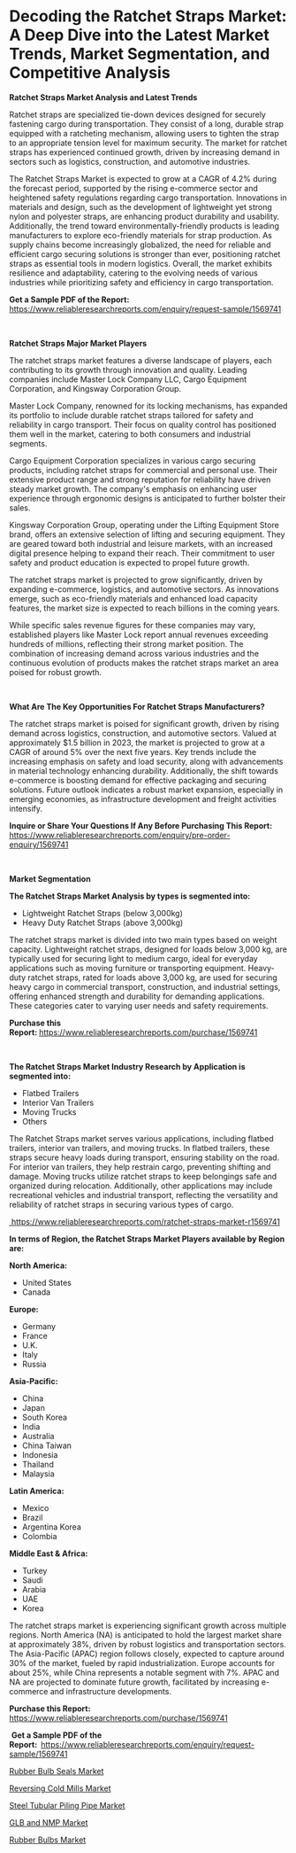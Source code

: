 <p><h1>Decoding the Ratchet Straps Market: A Deep Dive into the Latest Market Trends, Market Segmentation, and Competitive Analysis</h1></p><p><strong>Ratchet Straps Market Analysis and Latest Trends</strong></p>
<p><p>Ratchet straps are specialized tie-down devices designed for securely fastening cargo during transportation. They consist of a long, durable strap equipped with a ratcheting mechanism, allowing users to tighten the strap to an appropriate tension level for maximum security. The market for ratchet straps has experienced continued growth, driven by increasing demand in sectors such as logistics, construction, and automotive industries.</p><p>The Ratchet Straps Market is expected to grow at a CAGR of 4.2% during the forecast period, supported by the rising e-commerce sector and heightened safety regulations regarding cargo transportation. Innovations in materials and design, such as the development of lightweight yet strong nylon and polyester straps, are enhancing product durability and usability. Additionally, the trend toward environmentally-friendly products is leading manufacturers to explore eco-friendly materials for strap production. As supply chains become increasingly globalized, the need for reliable and efficient cargo securing solutions is stronger than ever, positioning ratchet straps as essential tools in modern logistics. Overall, the market exhibits resilience and adaptability, catering to the evolving needs of various industries while prioritizing safety and efficiency in cargo transportation.</p></p>
<p><strong>Get a Sample PDF of the Report:&nbsp;</strong> <a href="https://www.reliableresearchreports.com/enquiry/request-sample/1569741?utm_campaign=32&utm_medium=2&utm_source=Github&utm_content=ia&utm_term=14102024&utm_id=ratchet-straps">https://www.reliableresearchreports.com/enquiry/request-sample/1569741</a></p>
<p>&nbsp;</p>
<p><strong>Ratchet Straps Major Market Players</strong></p>
<p><p>The ratchet straps market features a diverse landscape of players, each contributing to its growth through innovation and quality. Leading companies include Master Lock Company LLC, Cargo Equipment Corporation, and Kingsway Corporation Group. </p><p>Master Lock Company, renowned for its locking mechanisms, has expanded its portfolio to include durable ratchet straps tailored for safety and reliability in cargo transport. Their focus on quality control has positioned them well in the market, catering to both consumers and industrial segments.</p><p>Cargo Equipment Corporation specializes in various cargo securing products, including ratchet straps for commercial and personal use. Their extensive product range and strong reputation for reliability have driven steady market growth. The company's emphasis on enhancing user experience through ergonomic designs is anticipated to further bolster their sales.</p><p>Kingsway Corporation Group, operating under the Lifting Equipment Store brand, offers an extensive selection of lifting and securing equipment. They are geared toward both industrial and leisure markets, with an increased digital presence helping to expand their reach. Their commitment to user safety and product education is expected to propel future growth.</p><p>The ratchet straps market is projected to grow significantly, driven by expanding e-commerce, logistics, and automotive sectors. As innovations emerge, such as eco-friendly materials and enhanced load capacity features, the market size is expected to reach billions in the coming years.</p><p>While specific sales revenue figures for these companies may vary, established players like Master Lock report annual revenues exceeding hundreds of millions, reflecting their strong market position. The combination of increasing demand across various industries and the continuous evolution of products makes the ratchet straps market an area poised for robust growth.</p></p>
<p>&nbsp;</p>
<p><strong>What Are The Key Opportunities For Ratchet Straps Manufacturers?</strong></p>
<p><p>The ratchet straps market is poised for significant growth, driven by rising demand across logistics, construction, and automotive sectors. Valued at approximately $1.5 billion in 2023, the market is projected to grow at a CAGR of around 5% over the next five years. Key trends include the increasing emphasis on safety and load security, along with advancements in material technology enhancing durability. Additionally, the shift towards e-commerce is boosting demand for effective packaging and securing solutions. Future outlook indicates a robust market expansion, especially in emerging economies, as infrastructure development and freight activities intensify.</p></p>
<p><strong>Inquire or Share Your Questions If Any Before Purchasing This Report:</strong> <a href="https://www.reliableresearchreports.com/enquiry/pre-order-enquiry/1569741?utm_campaign=32&utm_medium=2&utm_source=Github&utm_content=ia&utm_term=14102024&utm_id=ratchet-straps">https://www.reliableresearchreports.com/enquiry/pre-order-enquiry/1569741</a></p>
<p>&nbsp;</p>
<p><strong>Market Segmentation</strong></p>
<p><strong>The Ratchet Straps Market Analysis by types is segmented into:</strong></p>
<p><ul><li>Lightweight Ratchet Straps (below 3,000kg)</li><li>Heavy Duty Ratchet Straps (above 3,000kg)</li></ul></p>
<p><p>The ratchet straps market is divided into two main types based on weight capacity. Lightweight ratchet straps, designed for loads below 3,000 kg, are typically used for securing light to medium cargo, ideal for everyday applications such as moving furniture or transporting equipment. Heavy-duty ratchet straps, rated for loads above 3,000 kg, are used for securing heavy cargo in commercial transport, construction, and industrial settings, offering enhanced strength and durability for demanding applications. These categories cater to varying user needs and safety requirements.</p></p>
<p><strong>Purchase this Report:&nbsp;</strong><a href="https://www.reliableresearchreports.com/purchase/1569741?utm_campaign=32&utm_medium=2&utm_source=Github&utm_content=ia&utm_term=14102024&utm_id=ratchet-straps">https://www.reliableresearchreports.com/purchase/1569741</a></p>
<p>&nbsp;</p>
<p><strong>The Ratchet Straps Market Industry Research by Application is segmented into:</strong></p>
<p><ul><li>Flatbed Trailers</li><li>Interior Van Trailers</li><li>Moving Trucks</li><li>Others</li></ul></p>
<p><p>The Ratchet Straps market serves various applications, including flatbed trailers, interior van trailers, and moving trucks. In flatbed trailers, these straps secure heavy loads during transport, ensuring stability on the road. For interior van trailers, they help restrain cargo, preventing shifting and damage. Moving trucks utilize ratchet straps to keep belongings safe and organized during relocation. Additionally, other applications may include recreational vehicles and industrial transport, reflecting the versatility and reliability of ratchet straps in securing various types of cargo.</p></p>
<p><a href="https://www.reliableresearchreports.com/ratchet-straps-market-r1569741?utm_campaign=32&utm_medium=2&utm_source=Github&utm_content=ia&utm_term=14102024&utm_id=ratchet-straps">&nbsp;https://www.reliableresearchreports.com/ratchet-straps-market-r1569741</a></p>
<p><strong>In terms of Region, the Ratchet Straps Market Players available by Region are:</strong></p>
<p>
    <p> <strong> North America: </strong>
        <ul>
            <li>United States</li>
            <li>Canada</li>
        </ul>
        </p> 
    <p> <strong> Europe: </strong>
        <ul>
            <li>Germany</li>
            <li>France</li>
            <li>U.K.</li>
            <li>Italy</li>
            <li>Russia</li>
        </ul>
        </p> 
    <p> <strong> Asia-Pacific: </strong>
        <ul>
            <li>China</li>
            <li>Japan</li>
            <li>South Korea</li>
            <li>India</li>
            <li>Australia</li>
            <li>China Taiwan</li>
            <li>Indonesia</li>
            <li>Thailand</li>
            <li>Malaysia</li>
        </ul>
        </p> 
    <p> <strong> Latin America: </strong>
        <ul>
            <li>Mexico</li>
            <li>Brazil</li>
            <li>Argentina Korea</li>
            <li>Colombia</li>
        </ul>
        </p> 
    <p> <strong> Middle East & Africa: </strong>
        <ul>
            <li>Turkey</li>
            <li>Saudi</li>
            <li>Arabia</li>
            <li>UAE</li>
            <li>Korea</li>
        </ul>
    </p>
    </p>
<p><p>The ratchet straps market is experiencing significant growth across multiple regions. North America (NA) is anticipated to hold the largest market share at approximately 38%, driven by robust logistics and transportation sectors. The Asia-Pacific (APAC) region follows closely, expected to capture around 30% of the market, fueled by rapid industrialization. Europe accounts for about 25%, while China represents a notable segment with 7%. APAC and NA are projected to dominate future growth, facilitated by increasing e-commerce and infrastructure developments.</p></p>
<p><strong>Purchase this Report: </strong><a href="https://www.reliableresearchreports.com/purchase/1569741?utm_campaign=32&utm_medium=2&utm_source=Github&utm_content=ia&utm_term=14102024&utm_id=ratchet-straps">https://www.reliableresearchreports.com/purchase/1569741</a></p>
<p>&nbsp;<strong>Get a Sample PDF of the Report:&nbsp;&nbsp;</strong><a href="https://www.reliableresearchreports.com/enquiry/request-sample/1569741?utm_campaign=32&utm_medium=2&utm_source=Github&utm_content=ia&utm_term=14102024&utm_id=ratchet-straps">https://www.reliableresearchreports.com/enquiry/request-sample/1569741</a></p>
<p><strong></strong></p>
<p><p><a href="https://github.com/fendtankandh/Market-Research-Report-List-1/blob/main/rubber-bulb-seals-market.md?utm_campaign=32&utm_medium=2&utm_source=Github&utm_content=ia&utm_term=14102024&utm_id=ratchet-straps">Rubber Bulb Seals Market</a></p><p><a href="https://www.linkedin.com/pulse/reversing-cold-mills-market-trends-growth-outlook-2024-2031-bwe7f?trk=public_post_embed_feed-article-content&utm_campaign=32&utm_medium=2&utm_source=Github&utm_content=ia&utm_term=14102024&utm_id=ratchet-straps">Reversing Cold Mills Market</a></p><p><a href="https://www.linkedin.com/pulse/steel-tubular-piling-pipe-market-share-size-trends-industry-6ttgf?trk=public_post_embed_feed-article-content&utm_campaign=32&utm_medium=2&utm_source=Github&utm_content=ia&utm_term=14102024&utm_id=ratchet-straps">Steel Tubular Piling Pipe Market</a></p><p><a href="https://www.linkedin.com/pulse/digital-transformation-glb-nmp-industry-market-opportunities-ncmwf?utm_campaign=32&utm_medium=2&utm_source=Github&utm_content=ia&utm_term=14102024&utm_id=ratchet-straps">GLB and NMP Market</a></p><p><a href="https://github.com/JavierDDowns/Market-Research-Report-List-1/blob/main/rubber-bulbs-market.md?utm_campaign=32&utm_medium=2&utm_source=Github&utm_content=ia&utm_term=14102024&utm_id=ratchet-straps">Rubber Bulbs Market</a></p></p>